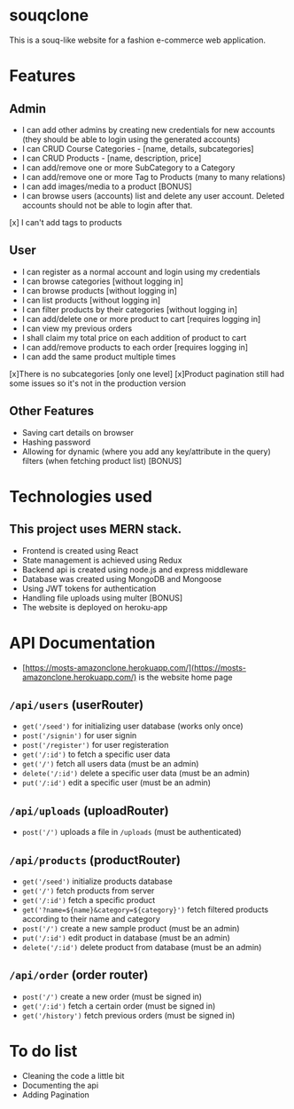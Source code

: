 # souqclone
This is a souq-like website for a fashion e-commerce web application.

# Features
## Admin
* I can add other admins by creating new credentials for new accounts (they should be able to login using the generated accounts)
* I can CRUD Course Categories - [name, details, subcategories]
* I can CRUD Products - [name, description, price]
* I can add/remove one or more SubCategory to a Category
* I can add/remove one or more Tag to Products (many to many relations)
* I can add images/media to a product [BONUS]
* I can browse users (accounts) list and delete any user account. Deleted accounts should not be able to login after that.

[x] I can't add tags to products

## User
* I can register as a normal account and login using my credentials
* I can browse categories [without logging in]
* I can browse products [without logging in]
* I can list products [without logging in]
* I can filter products by their categories [without logging in]
* I can add/delete one or more product to cart [requires logging in]
* I can view my previous orders
* I shall claim my total price on each addition of product to cart
* I can add/remove products to each order [requires logging in]
* I can add the same product multiple times

[x]There is no subcategories [only one level]
[x]Product pagination still had some issues so it's not in the production version

## Other Features
* Saving cart details on browser
* Hashing password 
* Allowing for dynamic (where you add any key/attribute in the query) filters (when fetching product list) [BONUS]

# Technologies used
## This project uses MERN stack.
* Frontend is created using React
* State management is achieved using Redux
* Backend api is created using node.js and express middleware
* Database was created using MongoDB and Mongoose
* Using JWT tokens for authentication
* Handling file uploads using multer [BONUS]
* The website is deployed on heroku-app

# API Documentation
* [https://mosts-amazonclone.herokuapp.com/](https://mosts-amazonclone.herokuapp.com/) is the website home page
## `/api/users` (userRouter)
* `get('/seed')` for initializing user database (works only once)
* `post('/signin')` for user signin
* `post('/register')` for user registeration
* `get('/:id')` to fetch a specific user data
* `get('/')` fetch all users data (must be an admin)
* `delete('/:id')` delete a specific user data (must be an admin)
* `put('/:id')` edit a specific user (must be an admin)

## `/api/uploads` (uploadRouter)
* `post('/')` uploads a file in `/uploads` (must be authenticated)

## `/api/products` (productRouter)
* `get('/seed')` initialize products database
* `get('/')` fetch products from server
* `get('/:id')` fetch a specific product 
* `get('?name=${name}&category=${category}')` fetch filtered products according to their name and category
* `post('/')` create a new sample product (must be an admin)
* `put('/:id')` edit product in database (must be an admin)
* `delete('/:id')` delete product from database (must be an admin)

## `/api/order` (order router)
* `post('/')` create a new order (must be signed in)
* `get('/:id')` fetch a certain order (must be signed in)
* `get('/history')` fetch previous orders (must be signed in)


# To do list
* Cleaning the code a little bit
* Documenting the api
* Adding Pagination
